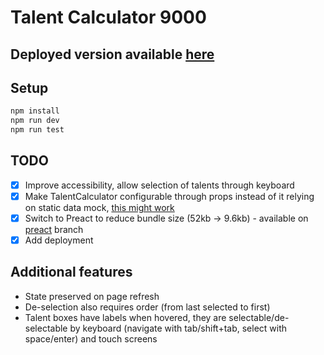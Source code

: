 # Talent Calculator 9000

## Deployed version available [here](https://talent-calculator-git-preact-nowydev.vercel.app)

## Setup

```bash
npm install
npm run dev
npm run test
```

## TODO

- [x] Improve accessibility, allow selection of talents through keyboard
- [x] Make TalentCalculator configurable through props instead of it relying on static data mock, [this might work](https://github.com/pmndrs/zustand/blob/main/docs/guides/initialize-state-with-props.md)
- [x] Switch to Preact to reduce bundle size (52kb -> 9.6kb) - available on [preact](https://github.com/nowyDEV/talent-calculator/tree/preact) branch
- [x] Add deployment

## Additional features

- State preserved on page refresh
- De-selection also requires order (from last selected to first)
- Talent boxes have labels when hovered, they are selectable/de-selectable by keyboard (navigate with tab/shift+tab, select with space/enter) and touch screens
